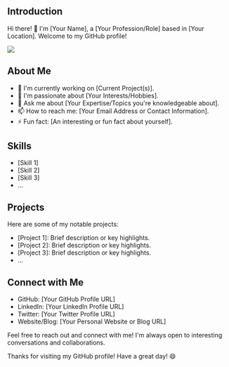 ## Introduction

Hi there! 👋 I'm [Your Name], a [Your Profession/Role] based in [Your Location]. Welcome to my GitHub profile!

<a href="버튼을 눌렀을 때 이동할 링크" target="_blank"><img src="https://img.shields.io/badge/뱃지레이블-배경색?style=뱃지모양&logo=로고&logoColor=로고색상"/></a>

## About Me

- 🔭 I'm currently working on [Current Project(s)].
- 🌱 I'm passionate about [Your Interests/Hobbies].
- 💬 Ask me about [Your Expertise/Topics you're knowledgeable about].
- 📫 How to reach me: [Your Email Address or Contact Information].
- ⚡ Fun fact: [An interesting or fun fact about yourself].

## Skills

- [Skill 1]
- [Skill 2]
- [Skill 3]
- ...

## Projects

Here are some of my notable projects:

- [Project 1]: Brief description or key highlights.
- [Project 2]: Brief description or key highlights.
- [Project 3]: Brief description or key highlights.
- ...

## Connect with Me

- GitHub: [Your GitHub Profile URL]
- LinkedIn: [Your LinkedIn Profile URL]
- Twitter: [Your Twitter Profile URL]
- Website/Blog: [Your Personal Website or Blog URL]

Feel free to reach out and connect with me! I'm always open to interesting conversations and collaborations.

Thanks for visiting my GitHub profile! Have a great day! 😄
